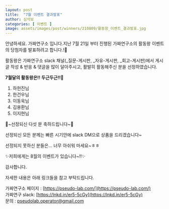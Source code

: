 ```yaml
---
layout: post
title:  "7월 이벤트 결과발표"
author: 심석보
categories: [ 이벤트 ]
image: assets/images/post/winners/210809/활동왕_이벤트_결과발표.jpg
---
```


안녕하세요. 가짜연구소 입니다.지난 7월 21일 부터 진행된 가짜연구소의 활동왕 이벤트의 당첨자를 발표하려고 합니다.!🎉


활동왕은 가짜연구소 slack 채널(_질문-게시판, _자유-게시판, _회고-게시판)에서 게시글 작성 & 반응 & 댓글을 많이 달아주시고, 활발히 활동해주신 분을 선정하였습니다.


**7월달의 활동왕은!! 두근두근!!**🤩


1. 하헌진님
2. 한건우님
3. 이동욱님
4. 김용환님
5. 이지현님


🎉~선정되신 다섯 분 축하드립니다~🎉


선정되신 모든 분께는 빠른 시기안에 slack DM으로 상품을 드리겠습니다~

선정되지 못하신 분들은… 너무 아쉬워 마세요~ㅎㅎ


✨저희에게는 8월의 이벤트가 있습니다~!!✨


감사합니다.


자세한 내용은 아래 링크들을 참고 부탁드립니다.

가짜연구소 페이지 : [https://pseudo-lab.com/](https://pseudo-lab.com/)<br>
가짜연구 slack: [https://lnkd.in/er5-5cGy](https://lnkd.in/er5-5cGy)<br>
문의 : pseudolab.operator@gmail.com
